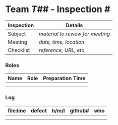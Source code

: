 # Team *T##* - Inspection *#*
 
Inspection | Details
----- | -----
Subject | *material to review for meeting*
Meeting | *date, time, location*
Checklist | *reference, URL, etc.*

### Roles
Name | Role | Preparation Time
---- | ---- | ----
 | |
 | |

### Log
file:line | defect | h/m/l | github# | who
--- | --- |:---:|:---:| ---
 | | | |
 | | | |
